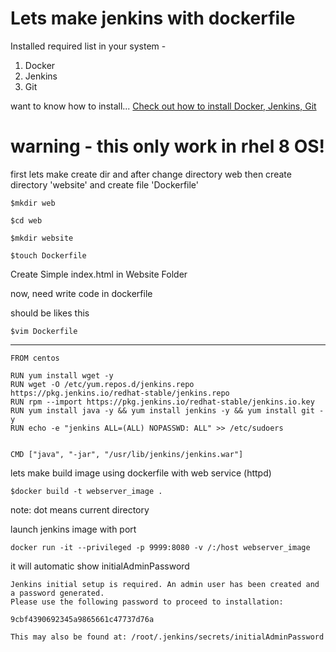 ﻿# Lets make jenkins with dockerfile
 
 Installed required list in your system -
 1) Docker
 2) Jenkins
 3) Git
 
 want to know how to install...
 [Check out how to install Docker, Jenkins, Git](https://github.com/amantiwari1/git_jenkins_docker/blob/master/README.md)

# warning - this only work in rhel 8 OS!

first lets make create dir and after change directory web then create directory 'website' and create file 'Dockerfile'

```
$mkdir web

$cd web 

$mkdir website

$touch Dockerfile
```

Create Simple index.html in Website Folder

now,
need write code in dockerfile

should be likes this 

```
$vim Dockerfile
```
---
```
FROM centos

RUN yum install wget -y
RUN wget -O /etc/yum.repos.d/jenkins.repo https://pkg.jenkins.io/redhat-stable/jenkins.repo
RUN rpm --import https://pkg.jenkins.io/redhat-stable/jenkins.io.key
RUN yum install java -y && yum install jenkins -y && yum install git -y
RUN echo -e "jenkins ALL=(ALL) NOPASSWD: ALL" >> /etc/sudoers


CMD ["java", "-jar", "/usr/lib/jenkins/jenkins.war"]
````

lets make build image using dockerfile with web service (httpd)

```
$docker build -t webserver_image .
```
note: dot means current directory

launch jenkins image with port 

```
docker run -it --privileged -p 9999:8080 -v /:/host webserver_image
```

it will automatic show initialAdminPassword

```
Jenkins initial setup is required. An admin user has been created and a password generated.
Please use the following password to proceed to installation:

9cbf4390692345a9865661c47737d76a

This may also be found at: /root/.jenkins/secrets/initialAdminPassword
```
















